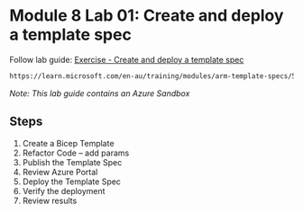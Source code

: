 # Module 8 Lab 01: Create and deploy a template spec

Follow lab guide: [Exercise - Create and deploy a template spec](https://learn.microsoft.com/en-au/training/modules/arm-template-specs/5-exercise-create-deploy-template-spec?pivots=bicepcli)

```bash
https://learn.microsoft.com/en-au/training/modules/arm-template-specs/5-exercise-create-deploy-template-spec?pivots=bicepcli
```

*Note: This lab guide contains an Azure Sandbox*

## Steps

1. Create a Bicep Template
2. Refactor Code – add params
3. Publish the Template Spec
4. Review Azure Portal
5. Deploy the Template Spec
6. Verify the deployment
7. Review results
